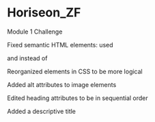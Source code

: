 # Horiseon_ZF

Module 1 Challenge

Fixed semantic HTML elements: used <section> and <heater> instead of <div>

Reorganized elements in CSS to be more logical

Added alt attributes to image elements

Edited heading attributes to be in sequential order

Added a descriptive title
